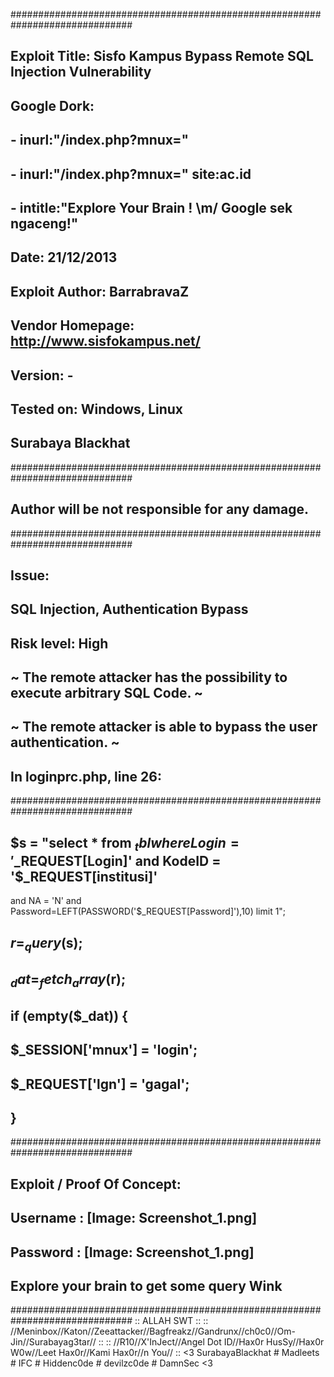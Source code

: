 ##############################################################################
## Exploit Title: Sisfo Kampus Bypass Remote SQL Injection Vulnerability
## Google Dork: 
## - inurl:"/index.php?mnux="
## - inurl:"/index.php?mnux=" site:ac.id
## - intitle:"Explore Your Brain ! \m/ Google sek ngaceng!"
## Date: 21/12/2013
## Exploit Author: BarrabravaZ
## Vendor Homepage: http://www.sisfokampus.net/
## Version: -
## Tested on: Windows, Linux
## Surabaya Blackhat
##############################################################################
## Author will be not responsible for any damage.
##############################################################################
##
## Issue: 
## SQL Injection, Authentication Bypass
## 
## Risk level: High
## ~ The remote attacker has the possibility to execute arbitrary SQL Code. ~
## ~ The remote attacker is able to bypass the user authentication. ~
## 
## In loginprc.php, line 26:
##############################################################################
## $s = "select * from $_tbl where Login='$_REQUEST[Login]' and KodeID = '$_REQUEST[institusi]' 
and NA = 'N' and Password=LEFT(PASSWORD('$_REQUEST[Password]'),10) limit 1";
## $r = _query($s);
## $_dat = _fetch_array($r);
## if (empty($_dat)) {
## $_SESSION['mnux'] = 'login';
## $_REQUEST['lgn'] = 'gagal';
## }
##############################################################################
##
## Exploit / Proof Of Concept:
## Username : [Image: Screenshot_1.png]
## Password : [Image: Screenshot_1.png]
## Explore your brain to get some query Wink

##############################################################################
:: ALLAH SWT ::
:: //Meninbox//Katon//Zeeattacker//Bagfreakz//Gandrunx//ch0c0//Om-Jin//Surabayag3tar// ::
:: //R10//X'InJect//Angel Dot ID//Hax0r HusSy//Hax0r W0w//Leet Hax0r//Kami Hax0r//n You// ::
<3 SurabayaBlackhat # Madleets # IFC # Hiddenc0de # devilzc0de # DamnSec <3
